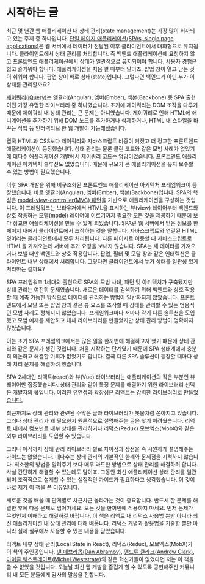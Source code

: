 # 시작하는 글

최근 몇 년간 웹 애플리케이션 내 상태 관리(state management)는 가장 많이 회자되고 있는 주제 중 하나입니다. [단일 페이지 애플리케이션(SPAs, single page applications)](https://en.wikipedia.org/wiki/Single-page_application)은 웹 서버에서 데이터가 전달된 이후 클라이언트에서 대화형으로 유지됩니다. 클라이언트에서 상태 관리를 처리합니다. 즉 백엔드 애플리케이션에 요청하지 않고 프론트엔드 애플리케이션에서 상태가 일관적으로 유지되어야 합니다. 사용자 경험은 쉽고 즐거워야 합니다. 애플리케이션을 처음 켤 때부터 말이죠. 팝업 창이 열고 닫는 것이 쉬워야 합니다. 팝업 창이 바로 상태(state)입니다. 그렇다면 백엔드가 아닌 누가 이 상태를 관리할까요?

[제이쿼리(jQuery)](https://en.wikipedia.org/wiki/JQuery)는 앵귤러(Angular), 엠버(Ember), 백본(Backbone) 등 SPA 출현 이전 가장 유명한 라이브러리 중 하나였습니다. 초기에 제이쿼리는 DOM 조작을 다루기 때문에 제이쿼리 내 상태 관리는 큰 문제는 아니였습니다. 제이쿼리로 인해 HTML에 애니메이션을 추가하기 위해 DOM 노드를 추가하거나 삭제하거나, HTML 내 스타일을 바꾸는 작업 등 인터렉티브 한 웹 개발이 가능해졌습니다. 

결국 HTML과 CSS보다 제이쿼리와 자바스크립트 비중이 커졌고 더 정교한 프론트엔드 애플리케이션이 등장했습니다. 상태 관리는 물론 클린 코드와 같은 모범 사례가 없었기에 대다수 애플리케이션 개발에서 제이쿼리 코드는 엉망이었습니다. 프론트엔드 애플리케이션 아키텍처 솔루션도 없었습니다. 때문에 규모가 큰 애플리케이션을 유지 보수할 수 있는 방법이 필요했습니다.

이후 SPA 개발을 위해 비구조화된 프론트엔드 애플리케이션 아키텍처 프레임워크이 등장했습니다. 바로 앵귤러(Angular), 엠버(Ember), 백본(Backbone)입니다. SPA의 핵심은 [model-view-controller(MVC) 패턴](https://en.wikipedia.org/wiki/Model-view-controller)을 기반으로 애플리케이션을 구성하는 것입니다. 이 프레임워크는 브라우저에서 HTML을 표시하는 뷰(view) 레이어부터 백엔드와 상호 작용하는 모델(model) 레이어에 이르기까지 필요한 모든 것을 제공하기 때문에 보다 정교한 애플리케이션을 만들 수 있게 되었습니다. SPA란 웹 서버에서 받은 정보를 한 페이지 내에서 클라이언트에서 조작하는 것을 말합니다. 자바스크립트와 연결된 HTML 덩어리는 클라이언트에서 모두 처리됩니다. 다른 페이지로 이동할 때 자바스크립트로 HTML을 가져오는데 서버에 추가 요청을 보내지 않습니다. SPA는 새 데이터를 가져오거나 보낼 때만 백엔드와 상호 작용합니다. 팝업, 필터 및 모달 창과 같은 인터렉션은 클라이언트 내부 상태에서 처리합니다. 그렇다면 클라이언트에서 누가 상태를 일관성 있게 처리하는 걸까요?

SPA 프레임워크 1세대의 출현으로 SPA의 모범 사례, 패턴 및 아키텍처가 구축됐지만 상태 관리는 여전히 문제였습니다. 새로운 데이터를 검색하기 위해 백엔드와 상호 작용할 때 예측 가능한 방식으로 데이터를 관리하는 방법이 일반화되지 않았습니다. 프론트엔드에서 모달 또는 팝업 창과 같은 뷰 요소를 조작할 때 상태를 관리할 수 있는 범용적인 모범 사례도 정해지지 않았습니다. 프레임워크마다 저마다 각기 다른 솔루션을 도입했고 모범 예제를 제안하고 대체 라이브러리를 만들었지만 상태 관리 방법이 명확하지 않았습니다.

이는 초기 SPA 프레임워크에서는 많은 일을 한꺼번에 해결하고자 했기 떄문에 상태 관리와 같은 문제가 생긴 것입니다. 처음 시작하는 단계였기 때문에 SPA 생태계에서 충분희 의논하고 해결할 기회가 없었기도 합니다. 결국 다른 SPA 솔루션이 등장할 때마다 상태 처리 문제를 해결하려 했습니다.

SPA 2세대인 리액트(react)와 뷰(Vue) 라이브러리는 애플리케이션의 작은 부분인 뷰 레이어만 집중했습니다. 상태 관리와 같이 특정 문제를 해결하기 위한 라이브러리 선택은 개발자의 몫입니다. 이러한 유연성과 확장성은 [리액트는 강력한 라이브러리로 만들었습니다.](https://www.robinwieruch.de/reasons-why-i-moved-from-angular-to-react/)

최근까지도 상태 관리와 관련된 수많은 글과 라이브러리가 봇물처럼 쏟아지고 있습니다. 그러나 상태 관리가 왜 필요한지 원론적으로 설명해주는 글은 찾기 어려웠습니다. 리액트 내에서 컴포넌트 내부 상태를 관리하거나 리덕스(Redux) 모브엑스(MobX)와 같은 외부 라이브러리를 도입할 수 있습니다.

그러나 아직까지 상태 관리 라이브러리 별로 차이점과 장점을 속 시원하게 설명해주는 가이드는 없었습니다. 대다수는 상태 관리의 기본적인 한계와 문제점을 지적하지 않습니다. 최소한의 방법을 알려주기 보다 매우 과도한 방법으로 상태 관리를 해결하려 합니다. 사실 간단하게 해결할 수 있는데도 말이죠. 그동안 최신 애플리케이션 상태 관리를 일관되며 조직적으로 설계할 수 있는 실질적인 가이드가 필요하다고 생각했습니다. 이 것이 바로 제가 이 책을 쓴 이유입니다.

새로운 것을 배울 때 단계별로 차근차근 올라가는 것이 중요합니다. 반드시 한 문제를 해결한 후에 다음 문제로 넘어가세요. 모든 것을 한꺼번에 적용하지 마세요. 먼저 문제가 무엇인지 이해하고 해결하길 바랍니다. 이 책은 리액트 내 리덕스 사용법 뿐만 아니라 최신 애플리케이션 내 상태 관리에 대해 배웁니다. 리덕스 개념과 활용법을 기술한 뿐만 아니라 실제 실무에서 사용할 수 있는 내용을 담았습니다.

리액트 내부 상태 관리(Local State in React), 리덕스(Redux), 모브엑스(MobX)가 이 책의 주인공입니다. [댄 애브라몹(Dan Abramov)](https://twitter.com/dan_abramov), [앤드류 클라크(Andrew Clark)](https://twitter.com/acdlite), [마이클 웨스트레이트(Michel Weststrate)](https://twitter.com/mweststrate)와 같은 혁신가들이 없었다면 저는 이 책을 쓸 수 없었을 것입니다. 오늘날 최신 웹 개발을 즐겁게 할 수 있도록 공헌해주신 커뮤니티 내 모든 분들에게 감사의 말씀을 전합니다.